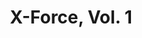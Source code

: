 ---
title: "X-Force, Vol. 1"
issue: 3A
issue_nr: 3
full_title: Battle Cry
subtitle: ""
story_arc: ""
crossover: ""
variant: ""
publisher: Marvel Comics
creators: 
  - Rob Liefeld
  - Fabian Nicieza
release_date: "Aug 28, 1991"
release_year: 1991
genre:
  - Action
  - Adventure
  - Super-Heroes
format: Comic
pages: 32
signed_by: ""
price: 1
---